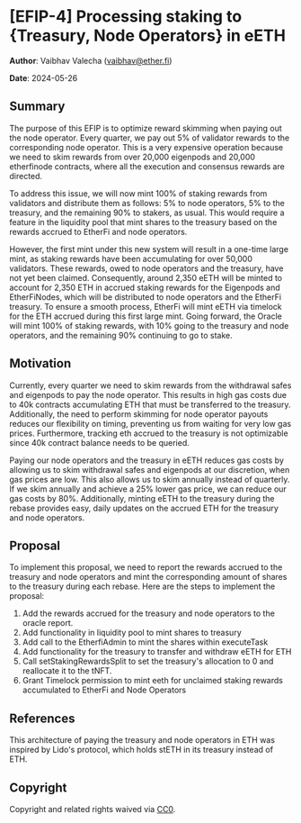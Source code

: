 # [EFIP-4] Processing staking to {Treasury, Node Operators} in eETH

**Author**: Vaibhav Valecha (vaibhav@ether.fi)

**Date**: 2024-05-26

## Summary

The purpose of this EFIP is to optimize reward skimming when paying out the node operator. Every quarter, we pay out 5% of validator rewards to the corresponding node operator. This is a very expensive operation because we need to skim rewards from over 20,000 eigenpods and 20,000 etherfinode contracts, where all the execution and consensus rewards are directed. 

To address this issue, we will now mint 100% of staking rewards from validators and distribute them as follows: 5% to node operators, 5% to the treasury, and the remaining 90% to stakers, as usual. This would require a feature in the liquidity pool that mint shares to the treasury based on the rewards accrued to EtherFi and node operators.

However, the first mint under this new system will result in a one-time large mint, as staking rewards have been accumulating for over 50,000 validators. These rewards, owed to node operators and the treasury, have not yet been claimed. Consequently, around 2,350 eETH will be minted to account for 2,350 ETH in accrued staking rewards for the Eigenpods and EtherFiNodes, which will be distributed to node operators and the EtherFi treasury.
To ensure a smooth process, EtherFi will mint eETH via timelock for the ETH accrued during this first large mint. Going forward, the Oracle will mint 100% of staking rewards, with 10% going to the treasury and node operators, and the remaining 90% continuing to go to stake.


## Motivation

Currently, every quarter we need to skim rewards from the withdrawal safes and eigenpods to pay the node operator. This results in high gas costs due to 40k contracts accumulating ETH that must be transferred to the treasury. Additionally, the need to perform skimming for node operator payouts reduces our flexibility on timing, preventing us from waiting for very low gas prices. Furthermore, tracking eth accrued to the treasury is not optimizable since 40k contract balance needs to be queried.

Paying our node operators and the treasury in eETH reduces gas costs by allowing us to skim withdrawal safes and eigenpods at our discretion, when gas prices are low. This also allows us to skim annually instead of quarterly. If we skim annually and achieve a 25% lower gas price, we can reduce our gas costs by 80%. Additionally, minting eETH to the treasury during the rebase provides easy, daily updates on the accrued ETH for the treasury and node operators.


## Proposal
To implement this proposal, we need to report the rewards accrued to the treasury and node operators and mint the corresponding amount of shares to the treasury during each rebase. Here are the steps to implement the proposal:

1. Add the rewards accrued for the treasury and node operators to the oracle report.  
2. Add functionality in liquidity pool to mint shares to treasury
3. Add call to the EtherfiAdmin to mint the shares within executeTask
4. Add functionality for the treasury to transfer and withdraw eETH for ETH
5. Call setStakingRewardsSplit to set the treasury's allocation to 0 and reallocate it to the tNFT.
6. Grant Timelock permission to mint eeth for unclaimed staking rewards accumulated to EtherFi and Node Operators



## References

This architecture of paying the treasury and node operators in ETH was inspired by Lido's protocol, which holds stETH in its treasury instead of ETH.

## Copyright

Copyright and related rights waived via [CC0](https://creativecommons.org/publicdomain/zero/1.0/).

